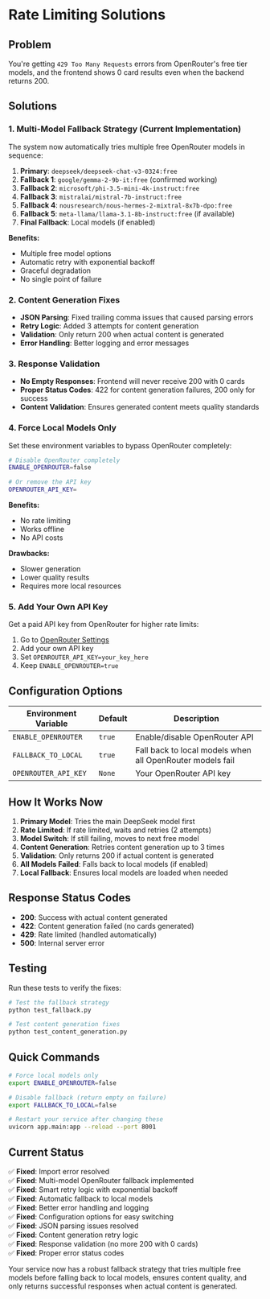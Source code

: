 # Rate Limiting Solutions

## Problem
You're getting `429 Too Many Requests` errors from OpenRouter's free tier models, and the frontend shows 0 card results even when the backend returns 200.

## Solutions

### 1. **Multi-Model Fallback Strategy (Current Implementation)**
The system now automatically tries multiple free OpenRouter models in sequence:

1. **Primary**: `deepseek/deepseek-chat-v3-0324:free`
2. **Fallback 1**: `google/gemma-2-9b-it:free` (confirmed working)
3. **Fallback 2**: `microsoft/phi-3.5-mini-4k-instruct:free`
4. **Fallback 3**: `mistralai/mistral-7b-instruct:free`
5. **Fallback 4**: `nousresearch/nous-hermes-2-mixtral-8x7b-dpo:free`
6. **Fallback 5**: `meta-llama/llama-3.1-8b-instruct:free` (if available)
7. **Final Fallback**: Local models (if enabled)

**Benefits:**
- Multiple free model options
- Automatic retry with exponential backoff
- Graceful degradation
- No single point of failure

### 2. **Content Generation Fixes**
- **JSON Parsing**: Fixed trailing comma issues that caused parsing errors
- **Retry Logic**: Added 3 attempts for content generation
- **Validation**: Only return 200 when actual content is generated
- **Error Handling**: Better logging and error messages

### 3. **Response Validation**
- **No Empty Responses**: Frontend will never receive 200 with 0 cards
- **Proper Status Codes**: 422 for content generation failures, 200 only for success
- **Content Validation**: Ensures generated content meets quality standards

### 4. **Force Local Models Only**
Set these environment variables to bypass OpenRouter completely:

```bash
# Disable OpenRouter completely
ENABLE_OPENROUTER=false

# Or remove the API key
OPENROUTER_API_KEY=
```

**Benefits:**
- No rate limiting
- Works offline
- No API costs

**Drawbacks:**
- Slower generation
- Lower quality results
- Requires more local resources

### 5. **Add Your Own API Key**
Get a paid API key from OpenRouter for higher rate limits:

1. Go to [OpenRouter Settings](https://openrouter.ai/settings/integrations)
2. Add your own API key
3. Set `OPENROUTER_API_KEY=your_key_here`
4. Keep `ENABLE_OPENROUTER=true`

## Configuration Options

| Environment Variable | Default | Description |
|---------------------|---------|-------------|
| `ENABLE_OPENROUTER` | `true` | Enable/disable OpenRouter API |
| `FALLBACK_TO_LOCAL` | `true` | Fall back to local models when all OpenRouter models fail |
| `OPENROUTER_API_KEY` | `None` | Your OpenRouter API key |

## How It Works Now

1. **Primary Model**: Tries the main DeepSeek model first
2. **Rate Limited**: If rate limited, waits and retries (2 attempts)
3. **Model Switch**: If still failing, moves to next free model
4. **Content Generation**: Retries content generation up to 3 times
5. **Validation**: Only returns 200 if actual content is generated
6. **All Models Failed**: Falls back to local models (if enabled)
7. **Local Fallback**: Ensures local models are loaded when needed

## Response Status Codes

- **200**: Success with actual content generated
- **422**: Content generation failed (no cards generated)
- **429**: Rate limited (handled automatically)
- **500**: Internal server error

## Testing

Run these tests to verify the fixes:

```bash
# Test the fallback strategy
python test_fallback.py

# Test content generation fixes
python test_content_generation.py
```

## Quick Commands

```bash
# Force local models only
export ENABLE_OPENROUTER=false

# Disable fallback (return empty on failure)
export FALLBACK_TO_LOCAL=false

# Restart your service after changing these
uvicorn app.main:app --reload --port 8001
```

## Current Status
✅ **Fixed**: Import error resolved  
✅ **Fixed**: Multi-model OpenRouter fallback implemented  
✅ **Fixed**: Smart retry logic with exponential backoff  
✅ **Fixed**: Automatic fallback to local models  
✅ **Fixed**: Better error handling and logging  
✅ **Fixed**: Configuration options for easy switching  
✅ **Fixed**: JSON parsing issues resolved  
✅ **Fixed**: Content generation retry logic  
✅ **Fixed**: Response validation (no more 200 with 0 cards)  
✅ **Fixed**: Proper error status codes  

Your service now has a robust fallback strategy that tries multiple free models before falling back to local models, ensures content quality, and only returns successful responses when actual content is generated.
